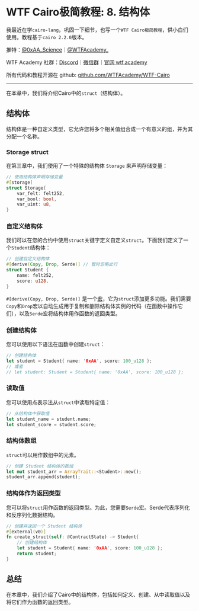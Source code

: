 # WTF Cairo极简教程: 8. 结构体

我最近在学`cairo-lang`，巩固一下细节，也写一个`WTF Cairo极简教程`，供小白们使用。教程基于`cairo 2.2.0`版本。

推特：[@0xAA_Science](https://twitter.com/0xAA_Science)｜[@WTFAcademy_](https://twitter.com/WTFAcademy_)

WTF Academy 社群：[Discord](https://discord.gg/5akcruXrsk)｜[微信群](https://docs.google.com/forms/d/e/1FAIpQLSe4KGT8Sh6sJ7hedQRuIYirOoZK_85miz3dw7vA1-YjodgJ-A/viewform?usp=sf_link)｜[官网 wtf.academy](https://wtf.academy)

所有代码和教程开源在 github: [github.com/WTFAcademy/WTF-Cairo](https://github.com/WTFAcademy/WTF-Cairo)

---

在本章中，我们将介绍Cairo中的`struct`（结构体）。

## 结构体

结构体是一种自定义类型，它允许您将多个相关值组合成一个有意义的组，并为其分配一个名称。

### Storage struct
在第三章中，我们使用了一个特殊的结构体 `Storage` 来声明存储变量：

```rust
// 使用结构体声明存储变量
#[storage]
struct Storage{
    var_felt: felt252,
    var_bool: bool,
    var_uint: u8,
}
```

### 自定义结构体

我们可以在您的合约中使用`struct`关键字定义自定义`struct`。下面我们定义了一个`Student`结构体：

```rust
// 创建自定义结构体
#[derive(Copy, Drop, Serde)] // 暂时忽略此行
struct Student {
    name: felt252,
    score: u128,
}
```

`#[derive(Copy, Drop, Serde)]` 是一个[宏](https://doc.rust-lang.org/book/ch19-06-macros.html)，它为`struct`添加更多功能。我们需要`Copy`和`Drop`宏以自动生成用于复制和删除结构体实例的代码（在函数中操作它们），以及`Serde`宏将结构体用作函数的返回类型。

### 创建结构体

您可以使用以下语法在函数中创建`struct`：

```rust
// 创建结构体
let student = Student{ name: '0xAA', score: 100_u128 };
// 或者
// let student: Student = Student{ name: '0xAA', score: 100_u128 };
```

### 读取值

您可以使用点表示法从`struct`中读取特定值：

```rust
// 从结构体中获取值
let student_name = student.name;
let student_score = student.score;
```

### 结构体数组

`struct`可以用作数组中的元素。

```rust
// 创建 Student 结构体的数组
let mut student_arr = ArrayTrait::<Student>::new();
student_arr.append(student);
```

### 结构体作为返回类型

您可以将`struct`用作函数的返回类型。为此，您需要`Serde`宏。Serde代表序列化和反序列化数据结构。

```rust
// 创建并返回一个 Student 结构体
#[external(v0)]
fn create_struct(self: @ContractState) -> Student{
    // 创建结构体
    let student = Student{ name: '0xAA', score: 100_u128 };
    return student;
}
```

## 总结

在本章中，我们介绍了Cairo中的结构体，包括如何定义、创建、从中读取值以及将它们作为函数的返回类型。